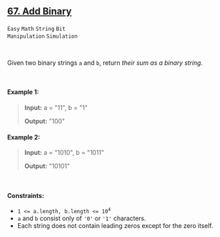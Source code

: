 ## [67. Add Binary](https://leetcode.com/problems/add-binary/)

<code>Easy</code> <code>Math</code> <code>String</code> <code>Bit Manipulation</code> <code>Simulation</code>

<br>

Given two binary strings <code>a</code> and <code>b</code>, return *their sum as a binary string*.

<br>

#### Example 1:

> __Input:__ a = "11", b = "1"
>
> __Output:__ "100"

#### Example 2:

> __Input:__ a = "1010", b = "1011"
>
> __Output:__ "10101"

<br>

#### Constraints:

- <code>1 <= a.length, b.length <= 10<sup>4</sup></code>
- <code>a</code> and <code>b</code> consist only of <code>'0'</code> or <code>'1'</code> characters.
- Each string does not contain leading zeros except for the zero itself.